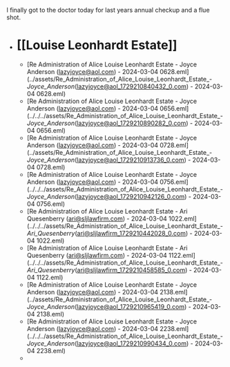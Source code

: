 I finally got to the doctor today for last years annual checkup and a flue shot.

- # [[Louise Leonhardt Estate]]
	- [Re  Administration of Alice Louise Leonhardt Estate - Joyce Anderson (lazyjoyce@aol.com) - 2024-03-04 0628.eml](../assets/Re_Administration_of_Alice_Louise_Leonhardt_Estate_-_Joyce_Anderson_(lazyjoyce@aol_1729210840432_0.com) - 2024-03-04 0628.eml)
	- [Re  Administration of Alice Louise Leonhardt Estate - Joyce Anderson (lazyjoyce@aol.com) - 2024-03-04 0656.eml](../../../assets/Re_Administration_of_Alice_Louise_Leonhardt_Estate_-_Joyce_Anderson_(lazyjoyce@aol_1729210890282_0.com) - 2024-03-04 0656.eml)
	- [Re  Administration of Alice Louise Leonhardt Estate - Joyce Anderson (lazyjoyce@aol.com) - 2024-03-04 0728.eml](../assets/Re_Administration_of_Alice_Louise_Leonhardt_Estate_-_Joyce_Anderson_(lazyjoyce@aol_1729210913736_0.com) - 2024-03-04 0728.eml)
	- [Re  Administration of Alice Louise Leonhardt Estate - Joyce Anderson (lazyjoyce@aol.com) - 2024-03-04 0756.eml](../../../assets/Re_Administration_of_Alice_Louise_Leonhardt_Estate_-_Joyce_Anderson_(lazyjoyce@aol_1729210942126_0.com) - 2024-03-04 0756.eml)
	- [Re  Administration of Alice Louise Leonhardt Estate - Ari Quesenberry (ari@sljlawfirm.com) - 2024-03-04 1022.eml](../../../assets/Re_Administration_of_Alice_Louise_Leonhardt_Estate_-_Ari_Quesenberry_(ari@sljlawfirm_1729210442028_0.com) - 2024-03-04 1022.eml)
	- [Re  Administration of Alice Louise Leonhardt Estate - Ari Quesenberry (ari@sljlawfirm.com) - 2024-03-04 1122.eml](../../../assets/Re_Administration_of_Alice_Louise_Leonhardt_Estate_-_Ari_Quesenberry_(ari@sljlawfirm_1729210458585_0.com) - 2024-03-04 1122.eml)
	- [Re  Administration of Alice Louise Leonhardt Estate - Joyce Anderson (lazyjoyce@aol.com) - 2024-03-04 2138.eml](../assets/Re_Administration_of_Alice_Louise_Leonhardt_Estate_-_Joyce_Anderson_(lazyjoyce@aol_1729210965419_0.com) - 2024-03-04 2138.eml)
	- [Re  Administration of Alice Louise Leonhardt Estate - Joyce Anderson (lazyjoyce@aol.com) - 2024-03-04 2238.eml](../../../assets/Re_Administration_of_Alice_Louise_Leonhardt_Estate_-_Joyce_Anderson_(lazyjoyce@aol_1729210990434_0.com) - 2024-03-04 2238.eml)
	-